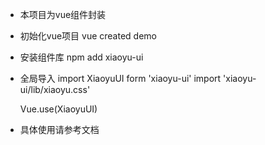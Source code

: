 
- 本项目为vue组件封装
 
- 初始化vue项目
    vue created demo
 
- 安装组件库
    npm add xiaoyu-ui
 
- 全局导入
    import XiaoyuUI form 'xiaoyu-ui'
    import 'xiaoyu-ui/lib/xiaoyu.css'
 
    Vue.use(XiaoyuUI)

- 具体使用请参考文档